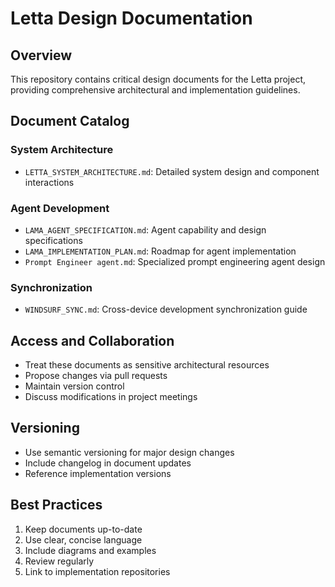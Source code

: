 # Letta Design Documentation

## Overview
This repository contains critical design documents for the Letta project, providing comprehensive architectural and implementation guidelines.

## Document Catalog

### System Architecture
- `LETTA_SYSTEM_ARCHITECTURE.md`: Detailed system design and component interactions

### Agent Development
- `LAMA_AGENT_SPECIFICATION.md`: Agent capability and design specifications
- `LAMA_IMPLEMENTATION_PLAN.md`: Roadmap for agent implementation
- `Prompt Engineer agent.md`: Specialized prompt engineering agent design

### Synchronization
- `WINDSURF_SYNC.md`: Cross-device development synchronization guide

## Access and Collaboration
- Treat these documents as sensitive architectural resources
- Propose changes via pull requests
- Maintain version control
- Discuss modifications in project meetings

## Versioning
- Use semantic versioning for major design changes
- Include changelog in document updates
- Reference implementation versions

## Best Practices
1. Keep documents up-to-date
2. Use clear, concise language
3. Include diagrams and examples
4. Review regularly
5. Link to implementation repositories
